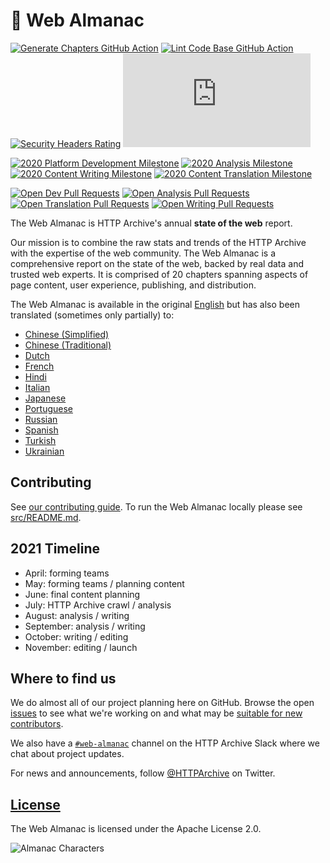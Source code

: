 # 📕 Web Almanac

[![Generate Chapters GitHub Action](https://github.com/HTTPArchive/almanac.httparchive.org/workflows/Generate%20Chapters/badge.svg)](https://github.com/HTTPArchive/almanac.httparchive.org/actions?query=workflow%3A%22Generate+Chapters%22) [![Lint Code Base GitHub Action](https://github.com/HTTPArchive/almanac.httparchive.org/workflows/Lint%20Code%20Base/badge.svg)](https://github.com/HTTPArchive/almanac.httparchive.org/actions?query=workflow%3A%22Lint+Code+Base%22) [![Security Headers Rating](https://img.shields.io/security-headers?url=https%3A%2F%2Falmanac.httparchive.org%2Fen%2F2019%2F)](https://securityheaders.com/?q=https%3A%2F%2Falmanac.httparchive.org%2Fen%2F2019%2F&followRedirects=on) [![TLS Observatory](https://img.shields.io/mozilla-observatory/grade-score/almanac.httparchive.org?publish)](https://observatory.mozilla.org/analyze/almanac.httparchive.org)

[![2020 Platform Development Milestone](https://img.shields.io/github/milestones/progress/HttpArchive/almanac.httparchive.org/8)](https://github.com/HTTPArchive/almanac.httparchive.org/milestone/8) [![2020 Analysis Milestone](https://img.shields.io/github/milestones/progress/HttpArchive/almanac.httparchive.org/9)](https://github.com/HTTPArchive/almanac.httparchive.org/milestone/9) [![2020 Content Writing Milestone](https://img.shields.io/github/milestones/progress/HttpArchive/almanac.httparchive.org/10)](https://github.com/HTTPArchive/almanac.httparchive.org/milestone/10) [![2020 Content Translation Milestone](https://img.shields.io/github/milestones/progress/HttpArchive/almanac.httparchive.org/11)](https://github.com/HTTPArchive/almanac.httparchive.org/milestone/11)

[![Open Dev Pull Requests](https://img.shields.io/github/issues-pr/HTTPArchive/almanac.httparchive.org/development)](https://github.com/HTTPArchive/almanac.httparchive.org/pulls?q=is%3Apr+is%3Aopen+label%3Adevelopment) [![Open Analysis Pull Requests](https://img.shields.io/github/issues-pr/HTTPArchive/almanac.httparchive.org/analysis)](https://github.com/HTTPArchive/almanac.httparchive.org/pulls?q=is%3Apr+is%3Aopen+label%3Aanalysis) [![Open Translation Pull Requests](https://img.shields.io/github/issues-pr/HTTPArchive/almanac.httparchive.org/translation)](https://github.com/HTTPArchive/almanac.httparchive.org/pulls?q=is%3Apr+is%3Aopen+label%3Atranslation) [![Open Writing Pull Requests](https://img.shields.io/github/issues-pr/HTTPArchive/almanac.httparchive.org/writing)](https://github.com/HTTPArchive/almanac.httparchive.org/pulls?q=is%3Apr+is%3Aopen+label%3Awriting)

The Web Almanac is HTTP Archive's annual **state of the web** report.

Our mission is to combine the raw stats and trends of the HTTP Archive with the expertise of the web community. The Web Almanac is a comprehensive report on the state of the web, backed by real data and trusted web experts. It is comprised of 20 chapters spanning aspects of page content, user experience, publishing, and distribution.

The Web Almanac is available in the original [English](https://almanac.httparchive.org/en/) but has also been translated (sometimes only partially) to:
- [Chinese (Simplified)](https://almanac.httparchive.org/zh-CN/)
- [Chinese (Traditional)](https://almanac.httparchive.org/zh-TW/)
- [Dutch](https://almanac.httparchive.org/nl/)
- [French](https://almanac.httparchive.org/fr/)
- [Hindi](https://almanac.httparchive.org/hi/)
- [Italian](https://almanac.httparchive.org/it/)
- [Japanese](https://almanac.httparchive.org/ja/)
- [Portuguese](https://almanac.httparchive.org/pt/)
- [Russian](https://almanac.httparchive.org/ru/)
- [Spanish](https://almanac.httparchive.org/es/)
- [Turkish](https://almanac.httparchive.org/tr/)
- [Ukrainian](https://almanac.httparchive.org/uk/)

## Contributing

See [our contributing guide](CONTRIBUTING.md). To run the Web Almanac locally please see [src/README.md](src/README.md).

## 2021 Timeline

- April: forming teams
- May: forming teams / planning content
- June: final content planning
- July: HTTP Archive crawl / analysis
- August: analysis / writing
- September: analysis / writing
- October: writing / editing
- November: editing / launch

## Where to find us

We do almost all of our project planning here on GitHub. Browse the open [issues](https://github.com/HTTPArchive/almanac.httparchive.org/issues) to see what we're working on and what may be [suitable for new contributors](https://github.com/HTTPArchive/almanac.httparchive.org/issues?q=is%3Aissue+is%3Aopen+label%3A%22good+first+issue%22).

We also have a [`#web-almanac`](https://join.slack.com/t/httparchive/shared_invite/zt-45sgwmnb-eDEatOhqssqNAKxxOSLAaA) channel on the HTTP Archive Slack where we chat about project updates.

For news and announcements, follow [@HTTPArchive](https://twitter.com/HTTPArchive) on Twitter.

## [License](https://github.com/HTTPArchive/almanac.httparchive.org/blob/main/LICENSE)

The Web Almanac is licensed under the Apache License 2.0.

![Almanac Characters](https://almanac.httparchive.org/static/images/methodology-characters.png)
